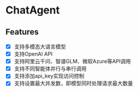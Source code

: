 # ChatAgent

## Features

- [x] 支持多模态大语言模型
- [x] 支持OpenAI API
- [x] 支持阿里云千问、智谱GLM、微软Azure等API调用
- [x] 支持不同智能体并行与串行调用
- [x] 支持添加api_key实现访问控制
- [x] 支持设置最大并发数，即模型同时处理请求最大数量